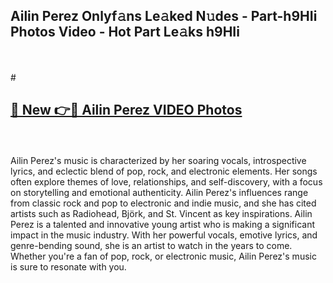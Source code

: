 ## Ailin Perez Onlyf𝚊ns Le𝚊ked N𝚞des - Part-h9HIi Photos Video - Hot Part Le𝚊ks h9HIi
<br>
<br>
# <h2><a href="https://213.232.235.80/live/video.php?q=ailin-perez">🔗 New 👉🔴 Ailin Perez VIDEO Photos</a></h2>
<br>
<br>
Ailin Perez's music is characterized by her soaring vocals, introspective lyrics, and eclectic blend of pop, rock, and electronic elements. Her songs often explore themes of love, relationships, and self-discovery, with a focus on storytelling and emotional authenticity. Ailin Perez's influences range from classic rock and pop to electronic and indie music, and she has cited artists such as Radiohead, Björk, and St. Vincent as key inspirations. Ailin Perez is a talented and innovative young artist who is making a significant impact in the music industry. With her powerful vocals, emotive lyrics, and genre-bending sound, she is an artist to watch in the years to come. Whether you're a fan of pop, rock, or electronic music, Ailin Perez's music is sure to resonate with you.
<br>
<br>